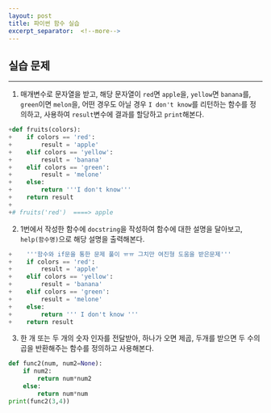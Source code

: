 ```yaml
---
layout: post
title: 파이썬 함수 실습
excerpt_separator:  <!--more-->
---
```


## 실습 문제
---------------------------------
1. 매개변수로 문자열을 받고, 해당 문자열이 ``red``면 ``apple``을, ``yellow``면 ``banana``를, ``green``이면 ``melon``을, 어떤 경우도 아닐 경우 ``I don't know``를 리턴하는 함수를 정의하고, 사용하여 ``result``변수에 결과를 할당하고 ``print``해본다.
 ```python
 +def fruits(colors):
+    if colors == 'red':
+        result = 'apple'
+    elif colors == 'yellow':
+        result = 'banana'
+    elif colors == 'green':
+        result = 'melone'
+    else:
+        return '''I don't know'''
+    return result
+
+# fruits('red')  ====> apple
```

2. 1번에서 작성한 함수에 ``docstring``을 작성하여 함수에 대한 설명을 달아보고, ``help(함수명)``으로 해당 설명을 출력해본다.
```python
+    '''함수와 if문을 통한 문제 풀이 ㅠㅠ 그치만 여진형 도움을 받은문제'''
+    if colors == 'red':
+        result = 'apple'
+    elif colors == 'yellow':
+        result = 'banana'
+    elif colors == 'green':
+        result = 'melone'
+    else:
+        return ''' I don't know '''
+    return result
```
3. 한 개 또는 두 개의 숫자 인자를 전달받아, 하나가 오면 제곱, 두개를 받으면 두 수의 곱을 반환해주는 함수를 정의하고 사용해본다.
```python
def func2(num, num2=None):
    if num2:
        return num*num2
    else:
        return num*num
print(func2(3,4))
```
